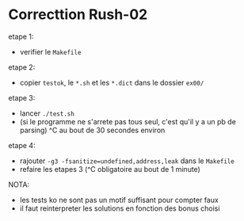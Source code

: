 # Correcttion Rush-02

etape 1:

- verifier le `Makefile`

etape 2:

- copier `testok`, le `*.sh` et les `*.dict` dans le dossier `ex00/`

etape 3:

- lancer `./test.sh`
- (si le programme ne s'arrete pas tous seul, c'est qu'il y a un pb de parsing)
  ^C au bout de 30 secondes environ

etape 4:

- rajouter `-g3 -fsanitize=undefined,address,leak` dans le `Makefile`
- refaire les etapes 3 (^C obligatoire au bout de 1 minute)

NOTA:

- les tests ko ne sont pas un motif suffisant pour compter faux
- il faut reinterpreter les solutions en fonction des bonus choisi

